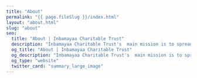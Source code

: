 ```yaml
---
title: "About"
permalink: "{{ page.fileSlug }}/index.html"
layout: "about.html"
slug: "about"
seo:
  title: "About | Inbamayaa Charitable Trust"
  description: "Inbamayaa Charitable Trust's  main mission is to spread out happiness to everyone, especially the underprivileged students and the poor people."
  og_title: "About | Inbamayaa Charitable Trust"
  og_description: "Inbamayaa Charitable Trust's  main mission is to spread out happiness to everyone, especially the underprivileged students and the poor people."
  og_type: "website"
  twitter_card: "summary_large_image"
---
```

